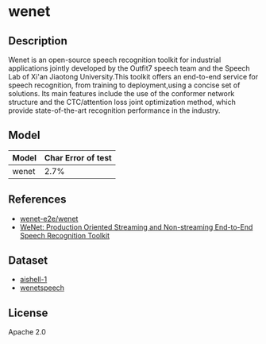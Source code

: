 <!--- SPDX-License-Identifier: Apache-2.0 -->

# wenet

## Description

Wenet is an open-source speech recognition toolkit for industrial applications
jointly developed by the Outfit7 speech team and the Speech Lab of Xi'an Jiaotong
University.This toolkit offers an end-to-end service for speech recognition, from
training to deployment,using a concise set of solutions. Its main features include
the use of the conformer network structure and the CTC/attention loss joint optimization
method, which provide state-of-the-art recognition performance in the industry.

## Model

|Model                      |Char Error of test         |
|:--------------------------|:--------------------------|
|wenet                      |2.7%                       |

## References

+ [wenet-e2e/wenet](https://github.com/wenet-e2e/wenet)
+ [WeNet: Production Oriented Streaming and Non-streaming End-to-End Speech Recognition Toolkit](https://arxiv.org/pdf/2102.01547.pdf)

## Dataset

+ [aishell-1](https://www.aishelltech.com/kysjcp)
+ [wenetspeech](https://github.com/wenet-e2e/wenet/blob/main/examples/wenetspeech/s0/README.md)

## License

Apache 2.0
